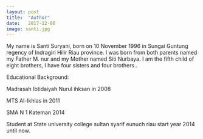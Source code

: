 ```yaml
---
layout: post
title:  "Author"
date:   2017-12-06
image: santi.jpg
---
```


<p class="intro"><span class="dropcap"></span>My name is Santi Suryani, born on 10 November 1996 in Sungai Guntung regency of Indragiri Hilir Riau province. I was born from both parents named my Father M. nur and my Mother named Siti Nurbaya. I am the fifth child of eight brothers, I have four sisters and four brothers..</p>

Educational Background:

Madrasah Ibtidaiyah Nurul ihksan in 2008

MTS Al-Ikhlas in 2011

SMA N 1 Kateman 2014

Student at State university college sultan syarif eunuch riau start year 2014 until now.

<img src="{{ '/assets/img/IMG-20171108-WA0047.jpg' | prepend: site.baseurl }}" alt=""> 

